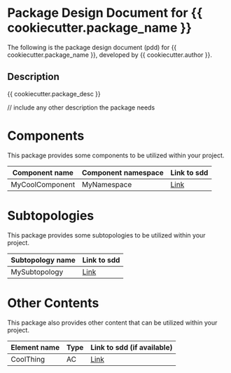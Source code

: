 # Package Design Document for {{ cookiecutter.package_name }}

The following is the package design document (pdd) for {{ cookiecutter.package_name }}, developed by {{ cookiecutter.author }}. 

## Description

{{ cookiecutter.package_desc }}

// include any other description the package needs

# Components

This package provides some components to be utilized within your project. 

| Component name  | Component namespace | Link to sdd   |
| --------------- | ------------------- | ------------- |
| MyCoolComponent | MyNamespace         | [Link](FIXME) |

# Subtopologies

This package provides some subtopologies to be utilized within your project.

| Subtopology name | Link to sdd   |
| ---------------- | ------------- |
| MySubtopology    | [Link](FIXME) |

# Other Contents

This package also provides other content that can be utilized within your project.

| Element name | Type  | Link to sdd (if available) |
| ------------ | ----- | -------------------------- |
| CoolThing    | AC    | [Link](FIXME)              |
